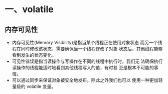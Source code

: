 # 一、volatile

## 内存可见性

- 内存可见性(Memory Visibility)是指当某个线程正在使用对象状态 而另一个线程在同时修改该状态，需要确保当一个线程修改了对象 状态后，其他线程能够看到发生的状态变化。
- 可见性错误是指当读操作与写操作在不同的线程中执行时，我们无 法确保执行读操作的线程能适时地看到其他线程写入的值，有时甚 至是根本不可能的事情。
- 可以通过同步来保证对象被安全地发布。除此之外我们也可以 使用一种更加轻量级的 volatile 变量。